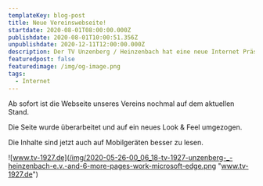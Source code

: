 ```yaml
---
templateKey: blog-post
title: Neue Vereinswebseite!
startdate: 2020-08-01T08:00:00.000Z
publishdate: 2020-08-01T10:00:51.356Z
unpublishdate: 2020-12-11T12:00:00.000Z
description: Der TV Unzenberg / Heinzenbach hat eine neue Internet Präsenz!
featuredpost: false
featuredimage: /img/og-image.png
tags:
  - Internet
---
```

Ab sofort ist die Webseite unseres Vereins nochmal auf dem aktuellen Stand.

Die Seite wurde überarbeitet und auf ein neues Look & Feel umgezogen.

Die Inhalte sind jetzt auch auf Mobilgeräten besser zu lesen.

![www.tv-1927.de](/img/2020-05-26-00_06_18-tv-1927-unzenberg-_-heinzenbach-e.v.-and-6-more-pages-work-microsoft​-edge.png "www.tv-1927.de")